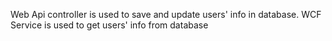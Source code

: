 Web Api controller is used to save and update users' info in database.
WCF Service is used to get users' info from database
